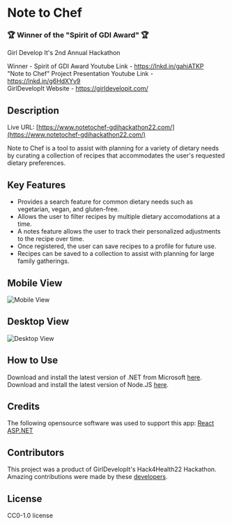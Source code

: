 # **Note to Chef**
### 🏆 Winner of the "Spirit of GDI Award" 🏆  
Girl Develop It's 2nd Annual Hackathon  

Winner - Spirit of GDI Award Youtube Link - https://lnkd.in/gahiATKP  
"Note to Chef" Project Presentation Youtube Link - https://lnkd.in/g6HdXYv9  
GirlDevelopIt Website - https://girldevelopit.com/  

## Description

Live URL: [https://www.notetochef-gdihackathon22.com/](https://www.notetochef-gdihackathon22.com/)

Note to Chef is a tool to assist with planning for a variety of dietary needs by curating a collection of recipes that accommodates the user's requested dietary preferences.  

## Key Features
- Provides a search feature for common dietary needs such as vegetarian, vegan, and gluten-free.
- Allows the user to filter recipes by multiple dietary accomodations at a time.
- A notes feature allows the user to track their personalized adjustments to the recipe over time. 
- Once registered, the user can save recipes to a profile for future use.
- Recipes can be saved to a collection to assist with planning for large family gatherings. 

## Mobile View
![Mobile View](/README_imgs/mobile.gif)

## Desktop View
![Desktop View](/README_imgs/desktop.gif)

## How to Use

Download and install the latest version of .NET from Microsoft [here](https://dotnet.microsoft.com/en-us/download).
Download and install the latest version of Node.JS [here](https://nodejs.org/en/).

## Credits

The following opensource software was used to support this app:
[React](https://reactjs.org/)
[ASP.NET](https://dotnet.microsoft.com/en-us/apps/aspnet)

## Contributors

This project was a product of GirlDevelopIt's Hack4Health22 Hackathon. Amazing contributions were made by these [developers](https://www.notetochef-gdihackathon22.com/about). 

## License

CC0-1.0 license





